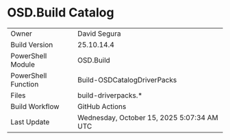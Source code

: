 ﻿# OSD.Build Catalog

| | |
|-|-|
| Owner | David Segura |
| Build Version | 25.10.14.4 |
| PowerShell Module | OSD.Build |
| PowerShell Function | Build-OSDCatalogDriverPacks |
| Files | build-driverpacks.* |
| Build Workflow | GitHub Actions |
| Last Update | Wednesday, October 15, 2025 5:07:34 AM UTC |
